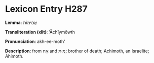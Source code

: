 # Lexicon Entry H287

**Lemma**: אֲחִימוֹת

**Transliteration (xlit)**: ʼĂchîymôwth

**Pronunciation**: akh-ee-moth'

**Description**:
from אָח and מוּת; brother of death; Achimoth, an Israelite; Ahimoth.
